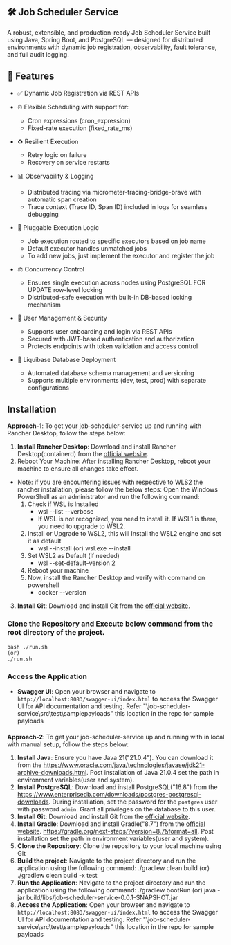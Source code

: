 ## 🛠️ Job Scheduler Service
A robust, extensible, and production-ready Job Scheduler Service built using Java, Spring Boot, and PostgreSQL — designed for distributed environments with dynamic job registration, observability, fault tolerance, and full audit logging.

## 🚀 Features
- ✅ Dynamic Job Registration via REST APIs
- ⏰ Flexible Scheduling with support for:
  - Cron expressions (cron_expression)
  - Fixed-rate execution (fixed_rate_ms)

- ♻️ Resilient Execution
  - Retry logic on failure
  - Recovery on service restarts

- 📊 Observability & Logging
   - Distributed tracing via micrometer-tracing-bridge-brave with automatic span creation
   - Trace context (Trace ID, Span ID) included in logs for seamless debugging

- 🧠 Pluggable Execution Logic
   - Job execution routed to specific executors based on job name
   - Default executor handles unmatched jobs
   - To add new jobs, just implement the executor and register the job

- ⚖️ Concurrency Control
   - Ensures single execution across nodes using PostgreSQL FOR UPDATE row-level locking
   - Distributed-safe execution with built-in DB-based locking mechanism

- 🔐 User Management & Security
   - Supports user onboarding and login via REST APIs
   - Secured with JWT-based authentication and authorization
   - Protects endpoints with token validation and access control

- 📜 Liquibase Database Deployment
   - Automated database schema management and versioning
   - Supports multiple environments (dev, test, prod) with separate configurations


## Installation
**Approach-1**: To get your job-scheduler-service up and running with Rancher Desktop, follow the steps below:
1. **Install Rancher Desktop**: Download and install Rancher Desktop(containerd) from the [official website](https://rancherdesktop.io/).
2. Reboot Your Machine: After installing Rancher Desktop, reboot your machine to ensure all changes take effect.
- Note: if you are encountering issues with respective to WLS2 the rancher installation, please follow the below steps:
Open the Windows PowerShell as an administrator and run the following command:
  1) Check if WSL is Installed
     - wsl --list --verbose
     - If WSL is not recognized, you need to install it. If WSL1 is there, you need to upgrade to WSL2.
  2) Install or Upgrade to WSL2, this will Install the WSL2 engine and set it as default
        - wsl --install (or) wsl.exe --install
  3) Set WSL2 as Default (if needed)
     - wsl --set-default-version 2
  4) Reboot your machine
  5) Now, install the Rancher Desktop and verify with command on powershell
     - docker --version
3. **Install Git**: Download and install Git from the [official website](https://git-scm.com/downloads).

### Clone the Repository and Execute below command from the root directory of the project.
    bash ./run.sh
    (or)
    ./run.sh

### Access the Application
- **Swagger UI**: Open your browser and navigate to `http://localhost:8083/swagger-ui/index.html` to access the Swagger UI for API documentation and testing.
     Refer "\job-scheduler-service\src\test\samplepayloads" this location in the repo for sample payloads

####
**Approach-2**: To get your job-scheduler-service up and running with in local with manual setup, follow the steps below:
1. **Install Java**: Ensure you have Java 21("21.0.4"). You can download it from the https://www.oracle.com/java/technologies/javase/jdk21-archive-downloads.html. Post installation of Java 21.0.4 set the path in environment variables(user and system).
2. **Install PostgreSQL**: Download and install PostgreSQL("16.8") from the https://www.enterprisedb.com/downloads/postgres-postgresql-downloads. During installation, set the password for the `postgres` user with password `admin`. Grant all privileges on the database to this user.
3. **Install Git**: Download and install Git from the [official website](https://git-scm.com/downloads). 
4. **Install Gradle**: Download and install Gradle("8.7") from the [official website](https://gradle.org/install/). https://gradle.org/next-steps/?version=8.7&format=all. Post installation set the path in environment variables(user and system).
5. **Clone the Repository**: Clone the repository to your local machine using Git
6. **Build the project**: Navigate to the project directory and run the application using the following command:
    ./gradlew clean build
       (or)
    ./gradlew clean build -x test
7.  **Run the Application**: Navigate to the project directory and run the application using the following command:
    ./gradlew bootRun
    (or)
    java -jar build/libs/job-scheduler-service-0.0.1-SNAPSHOT.jar
8. **Access the Application**: Open your browser and navigate to `http://localhost:8083/swagger-ui/index.html` to access the Swagger UI for API documentation and testing.
     Refer "\job-scheduler-service\src\test\samplepayloads" this location in the repo for sample payloads

 




